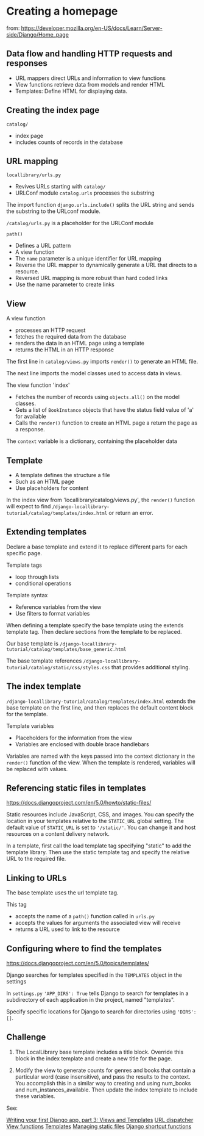 # Creating a homepage

from: https://developer.mozilla.org/en-US/docs/Learn/Server-side/Django/Home_page

## Data flow and handling HTTP requests and responses

- URL mappers direct URLs and information to view functions
- View functions retrieve data from models and render HTML
- Templates: Define HTML for displaying data.

## Creating the index page

`catalog/`

- index page
- includes counts of records in the database

## URL mapping

`locallibrary/urls.py`
- Revives URLs starting with `catalog/`
- URLConf module `catalog.urls` processes the substring

The import function `django.urls.include()` splits the URL string and sends the substring to the URLconf module.

`/catalog/urls.py` is a placeholder for the URLConf module

`path()`

- Defines a URL pattern
- A view function
- The `name` parameter is a unique identifier for URL mapping
- Reverse the URL mapper to dynamically generate a URL that directs to a resource.
- Reversed URL mapping is more robust than hard coded links
- Use the name parameter to create links

## View

A view function
- processes an HTTP request
- fetches the required data from the database
- renders the data in an HTML page using a template
- returns the HTML in an HTTP response 

The first line in `catalog/views.py` imports `render()` to generate an HTML file.

The next line imports the model classes used to access data in views.

The view function 'index'

- Fetches the number of records using `objects.all()` on the model classes.
- Gets a list of `BookInstance` objects that have the status field value of 'a' for available
- Calls the `render()` function to create an HTML page a return the page as a response.

The `context` variable is a dictionary, containing the placeholder data

## Template

- A template defines the structure a file
- Such as an HTML page
- Use placeholders for content

In the index view from 'locallibrary/catalog/views.py', the `render()` function will expect to find `/django-locallibrary-tutorial/catalog/templates/index.html` or return an error.

## Extending templates

Declare a base template and extend it to replace different parts for each specific page.

Template tags
- loop through lists
- conditional operations

Template syntax
- Reference variables from the view
- Use filters to format variables

When defining a template specify the base template using the extends template tag. Then declare sections from the template to be replaced.

Our base template is `/django-locallibrary-tutorial/catalog/templates/base_generic.html`

The base template references `/django-locallibrary-tutorial/catalog/static/css/styles.css` that provides additional styling.

## The index template

`/django-locallibrary-tutorial/catalog/templates/index.html` extends the base template on the first line, and then replaces the default content block for the template.

Template variables

- Placeholders for the information from the view
- Variables are enclosed with double brace handlebars

Variables are named with the keys passed into the context dictionary in the `render()` function of the view. When the template is rendered, variables will be replaced with values.

## Referencing static files in templates

https://docs.djangoproject.com/en/5.0/howto/static-files/

Static resources include JavaScript, CSS, and images. You can specify the location in your templates relative to the `STATIC_URL` global setting. The default value of `STATIC_URL` is set to `'/static/'`. You can change it and host resources on a content delivery network.

In a template, first call the load template tag specifying "static" to add the template library. Then use the static template tag and specify the relative URL to the required file.

## Linking to URLs

The base template uses the url template tag.

This tag

- accepts the name of a `path()` function called in `urls.py`
- accepts the values for arguments the associated view will receive
- returns a URL used to link to the resource

## Configuring where to find the templates

https://docs.djangoproject.com/en/5.0/topics/templates/

Django searches for templates specified in the `TEMPLATES` object in the settings

In `settings.py` `'APP_DIRS': True` tells Django to search for templates in a subdirectory of each application in the project, named "templates".

Specify specific locations for Django to search for directories using `'DIRS': []`.

## Challenge

1. The LocalLibrary base template includes a title block. Override this block in the index template and create a new title for the page.

2. Modify the view to generate counts for genres and books that contain a particular word (case insensitive), and pass the results to the context. You accomplish this in a similar way to creating and using num_books and num_instances_available. Then update the index template to include these variables.

See:

[Writing your first Django app, part 3: Views and Templates](https://docs.djangoproject.com/en/5.0/intro/tutorial03/)
[URL dispatcher](https://docs.djangoproject.com/en/5.0/topics/http/urls/)
[View functions](https://docs.djangoproject.com/en/5.0/topics/http/views/)
[Templates](https://docs.djangoproject.com/en/5.0/topics/templates/)
[Managing static files](https://docs.djangoproject.com/en/5.0/howto/static-files/)
[Django shortcut functions](https://docs.djangoproject.com/en/5.0/topics/http/shortcuts/#django.shortcuts.render)
